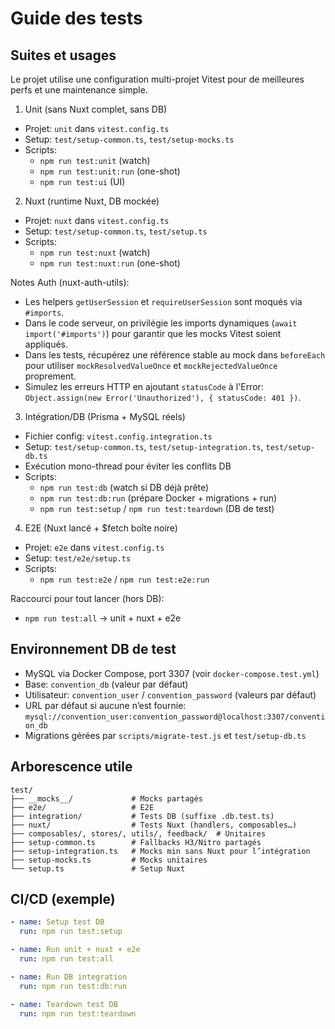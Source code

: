 # Guide des tests

## Suites et usages

Le projet utilise une configuration multi-projet Vitest pour de meilleures perfs et une maintenance simple.

1. Unit (sans Nuxt complet, sans DB)

- Projet: `unit` dans `vitest.config.ts`
- Setup: `test/setup-common.ts`, `test/setup-mocks.ts`
- Scripts:
  - `npm run test:unit` (watch)
  - `npm run test:unit:run` (one-shot)
  - `npm run test:ui` (UI)

2. Nuxt (runtime Nuxt, DB mockée)

- Projet: `nuxt` dans `vitest.config.ts`
- Setup: `test/setup-common.ts`, `test/setup.ts`
- Scripts:
  - `npm run test:nuxt` (watch)
  - `npm run test:nuxt:run` (one-shot)

Notes Auth (nuxt-auth-utils):

- Les helpers `getUserSession` et `requireUserSession` sont moqués via `#imports`.
- Dans le code serveur, on privilégie les imports dynamiques (`await import('#imports')`) pour garantir que les mocks Vitest soient appliqués.
- Dans les tests, récupérez une référence stable au mock dans `beforeEach` pour utiliser `mockResolvedValueOnce` et `mockRejectedValueOnce` proprement.
- Simulez les erreurs HTTP en ajoutant `statusCode` à l'Error: `Object.assign(new Error('Unauthorized'), { statusCode: 401 })`.

3. Intégration/DB (Prisma + MySQL réels)

- Fichier config: `vitest.config.integration.ts`
- Setup: `test/setup-common.ts`, `test/setup-integration.ts`, `test/setup-db.ts`
- Exécution mono-thread pour éviter les conflits DB
- Scripts:
  - `npm run test:db` (watch si DB déjà prête)
  - `npm run test:db:run` (prépare Docker + migrations + run)
  - `npm run test:setup` / `npm run test:teardown` (DB de test)

4. E2E (Nuxt lancé + $fetch boîte noire)

- Projet: `e2e` dans `vitest.config.ts`
- Setup: `test/e2e/setup.ts`
- Scripts:
  - `npm run test:e2e` / `npm run test:e2e:run`

Raccourci pour tout lancer (hors DB):

- `npm run test:all` → unit + nuxt + e2e

## Environnement DB de test

- MySQL via Docker Compose, port 3307 (voir `docker-compose.test.yml`)
- Base: `convention_db` (valeur par défaut)
- Utilisateur: `convention_user` / `convention_password` (valeurs par défaut)
- URL par défaut si aucune n’est fournie: `mysql://convention_user:convention_password@localhost:3307/convention_db`
- Migrations gérées par `scripts/migrate-test.js` et `test/setup-db.ts`

## Arborescence utile

```
test/
├── __mocks__/             # Mocks partagés
├── e2e/                   # E2E
├── integration/           # Tests DB (suffixe .db.test.ts)
├── nuxt/                  # Tests Nuxt (handlers, composables…)
├── composables/, stores/, utils/, feedback/  # Unitaires
├── setup-common.ts        # Fallbacks H3/Nitro partagés
├── setup-integration.ts   # Mocks min sans Nuxt pour l’intégration
├── setup-mocks.ts         # Mocks unitaires
└── setup.ts               # Setup Nuxt
```

## CI/CD (exemple)

```yaml
- name: Setup test DB
  run: npm run test:setup

- name: Run unit + nuxt + e2e
  run: npm run test:all

- name: Run DB integration
  run: npm run test:db:run

- name: Teardown test DB
  run: npm run test:teardown
```
